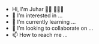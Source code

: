 - Hi, I'm Juhar 👋🏾 👩🏾‍💻
- 👀 I’m interested in ...
- 🌱 I’m currently learning ...
- 💞️ I’m looking to collaborate on ...
- 📫 How to reach me ...

<!---
juaryimami/juaryimami is a ✨ special ✨ repository because its `README.md` (this file) appears on your GitHub profile.
You can click the Preview link to take a look at your changes.
--->
